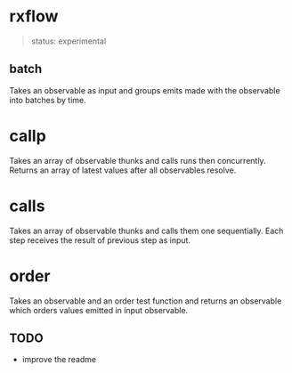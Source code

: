 # rxflow

> status: experimental

## batch
Takes an observable as input and groups emits made with the observable into batches by time.

# callp
Takes an array of observable thunks and calls runs then concurrently. Returns an array of latest values after all observables resolve.

# calls
Takes an array of observable thunks and calls them one sequentially. Each step receives the result of previous step as input.

# order
Takes an observable and an order test function and returns an observable which orders values emitted in input observable.

## TODO

- improve the readme